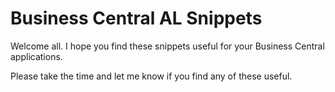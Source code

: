 # Business Central AL Snippets
Welcome all. I hope you find these snippets useful for your Business Central applications.

Please take the time and let me know if you find any of these useful.
